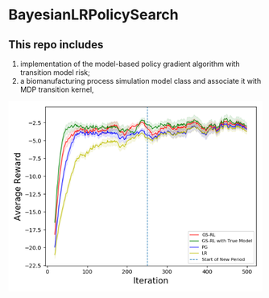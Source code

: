 # BayesianLRPolicySearch

## This repo includes 
1. implementation of the model-based policy gradient algorithm with transition model risk; 
2. a biomanufacturing process simulation model class and associate it with MDP transition kernel,

![Image of Yaktocat](https://github.com/zhenghuazx/BayesianLRPolicySearch/blob/master/dataszie100-ni25-i300.png)
